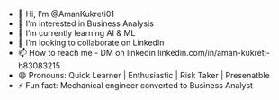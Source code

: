 - 👋 Hi, I’m @AmanKukreti01
- 👀 I’m interested in Business Analysis
- 🌱 I’m currently learning AI & ML
- 💞️ I’m looking to collaborate on LinkedIn
- 📫 How to reach me - DM on linkedin linkedin.com/in/aman-kukreti-b83083215
- 😄 Pronouns: Quick Learner | Enthusiastic | Risk Taker | Presenatble 
- ⚡ Fun fact: Mechanical engineer converted to Business Analyst

<!---
AmanKukreti01/AmanKukreti01 is a ✨ special ✨ repository because its `README.md` (this file) appears on your GitHub profile.
You can click the Preview link to take a look at your changes.
--->
